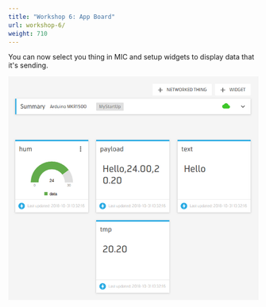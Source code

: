 ```yaml
---
title: "Workshop 6: App Board"
url: workshop-6/
weight: 710
---
```


You can now select you thing in MIC and setup widgets to display data that it's sending.

![App Board Thing dashboard](/images/arduino-mkr-nb-1500-11-app-board.jpg "App Board Thing dashboard")
